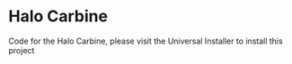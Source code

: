 # Halo Carbine
Code for the Halo Carbine, please visit the Universal Installer to install this project